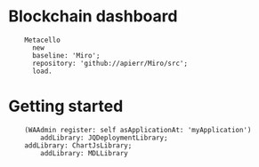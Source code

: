 # Blockchain dashboard

```smalltalk
    Metacello
      new
      baseline: 'Miro';
      repository: 'github://apierr/Miro/src';
      load.
```
      
# Getting started

```smalltalk
    (WAAdmin register: self asApplicationAt: 'myApplication')
        addLibrary: JQDeploymentLibrary;
	addLibrary: ChartJsLibrary;
        addLibrary: MDLLibrary
```

